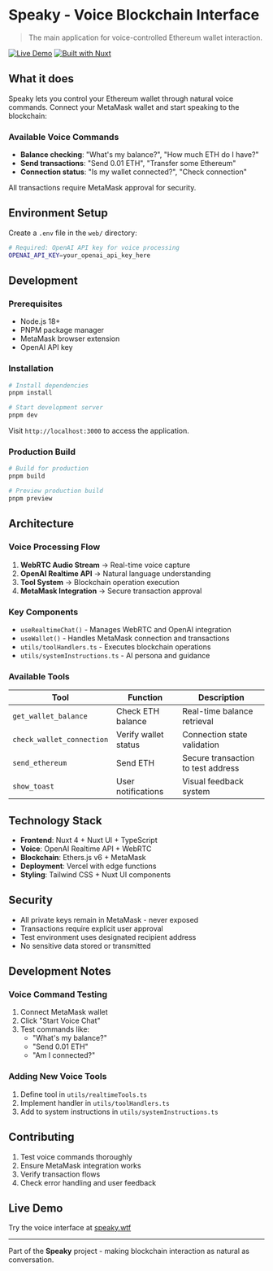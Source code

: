 # Speaky - Voice Blockchain Interface

> The main application for voice-controlled Ethereum wallet interaction.

[![Live Demo](https://img.shields.io/badge/Demo-speaky.wtf-blue?style=for-the-badge)](https://speaky.wtf)
[![Built with Nuxt](https://img.shields.io/badge/Built%20with-Nuxt%204-00DC82?style=for-the-badge&logo=nuxt.js)](https://nuxt.com)

## What it does

Speaky lets you control your Ethereum wallet through natural voice commands. Connect your MetaMask wallet and start speaking to the blockchain:

### Available Voice Commands

- **Balance checking**: "What's my balance?", "How much ETH do I have?"
- **Send transactions**: "Send 0.01 ETH", "Transfer some Ethereum"
- **Connection status**: "Is my wallet connected?", "Check connection"

All transactions require MetaMask approval for security.

## Environment Setup

Create a `.env` file in the `web/` directory:

```bash
# Required: OpenAI API key for voice processing
OPENAI_API_KEY=your_openai_api_key_here
```

## Development

### Prerequisites
- Node.js 18+
- PNPM package manager
- MetaMask browser extension
- OpenAI API key

### Installation

```bash
# Install dependencies
pnpm install

# Start development server
pnpm dev
```

Visit `http://localhost:3000` to access the application.

### Production Build

```bash
# Build for production
pnpm build

# Preview production build
pnpm preview
```

## Architecture

### Voice Processing Flow
1. **WebRTC Audio Stream** → Real-time voice capture
2. **OpenAI Realtime API** → Natural language understanding
3. **Tool System** → Blockchain operation execution
4. **MetaMask Integration** → Secure transaction approval

### Key Components

- `useRealtimeChat()` - Manages WebRTC and OpenAI integration
- `useWallet()` - Handles MetaMask connection and transactions
- `utils/toolHandlers.ts` - Executes blockchain operations
- `utils/systemInstructions.ts` - AI persona and guidance

### Available Tools

| Tool | Function | Description |
|------|----------|-------------|
| `get_wallet_balance` | Check ETH balance | Real-time balance retrieval |
| `check_wallet_connection` | Verify wallet status | Connection state validation |
| `send_ethereum` | Send ETH | Secure transaction to test address |
| `show_toast` | User notifications | Visual feedback system |

## Technology Stack

- **Frontend**: Nuxt 4 + Nuxt UI + TypeScript
- **Voice**: OpenAI Realtime API + WebRTC
- **Blockchain**: Ethers.js v6 + MetaMask
- **Deployment**: Vercel with edge functions
- **Styling**: Tailwind CSS + Nuxt UI components

## Security

- All private keys remain in MetaMask - never exposed
- Transactions require explicit user approval
- Test environment uses designated recipient address
- No sensitive data stored or transmitted

## Development Notes

### Voice Command Testing
1. Connect MetaMask wallet
2. Click "Start Voice Chat"
3. Test commands like:
   - "What's my balance?"
   - "Send 0.01 ETH"
   - "Am I connected?"

### Adding New Voice Tools
1. Define tool in `utils/realtimeTools.ts`
2. Implement handler in `utils/toolHandlers.ts`
3. Add to system instructions in `utils/systemInstructions.ts`

## Contributing

1. Test voice commands thoroughly
2. Ensure MetaMask integration works
3. Verify transaction flows
4. Check error handling and user feedback

## Live Demo

Try the voice interface at [speaky.wtf](https://speaky.wtf)

---

Part of the **Speaky** project - making blockchain interaction as natural as conversation.